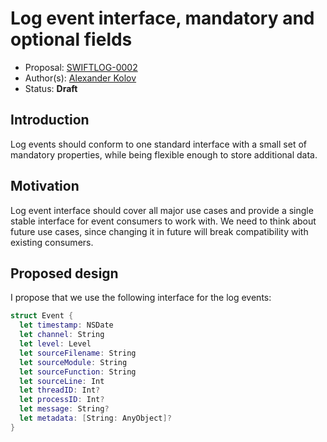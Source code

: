 # Log event interface, mandatory and optional fields

* Proposal: [SWIFTLOG-0002](https://github.com/akolov/swift-logging/blob/master/proposals/0002-log-event-interface.md)
* Author(s): [Alexander Kolov](https://github.com/akolov)
* Status: **Draft**

## Introduction

Log events should conform to one standard interface with a small set of mandatory properties, while being flexible enough to store additional data.

## Motivation

Log event interface should cover all major use cases and provide a single stable interface for event consumers to work with.
We need to think about future use cases, since changing it in future will break compatibility with existing consumers.

## Proposed design

I propose that we use the following interface for the log events:

```swift
struct Event {
  let timestamp: NSDate
  let channel: String
  let level: Level
  let sourceFilename: String
  let sourceModule: String
  let sourceFunction: String
  let sourceLine: Int
  let threadID: Int?
  let processID: Int?
  let message: String?
  let metadata: [String: AnyObject]?
}
```
